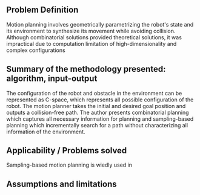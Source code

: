 ## Problem Definition
Motion planning involves geometrically parametrizing the robot's state and its environment to synthesize its movement while avoiding collision. Although combinatorial solutions provided theoretical solutions, it was impractical due to computation limitation of high-dimensionality and complex configurations

## Summary of the methodology presented: algorithm, input-output
The configuration of the robot and obstacle in the environment can be represented as C-space, which represents all possible configuration of the robot. The motion planner takes the initial and desired goal position and outputs a collision-free path. The author presents combinatorial planning which captures all necessary information for planning and sampling-based planning which incrementally search for a path without characterizing all information of the environment.
## Applicability / Problems solved
Sampling-based motion planning is wiedly used in 

## Assumptions and limitations
